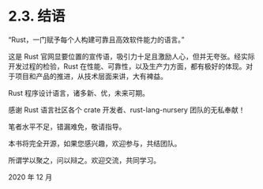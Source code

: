 # 2.3. 结语

“Rust，一门赋予每个人构建可靠且高效软件能力的语言。”

这是 Rust 官网显要位置的宣传语，吸引力十足且激励人心，但并无夸张。经实际开发过程的检验，Rust 在性能、可靠性，以及生产力方面，都有极好的体现。对于项目和产品的推进，从技术层面来讲，大有裨益。

Rust 程序设计语言，诸多新、优，未来可期。

感谢 Rust 语言社区各个 crate 开发者、rust-lang-nursery 团队的无私奉献！

笔者水平不足，错漏难免，敬请指导。

本书将完全开源，如果您感兴趣，欢迎参与，共结团队。

所谓学以聚之，问以辩之。欢迎交流，共同学习。

2020 年 12 月
